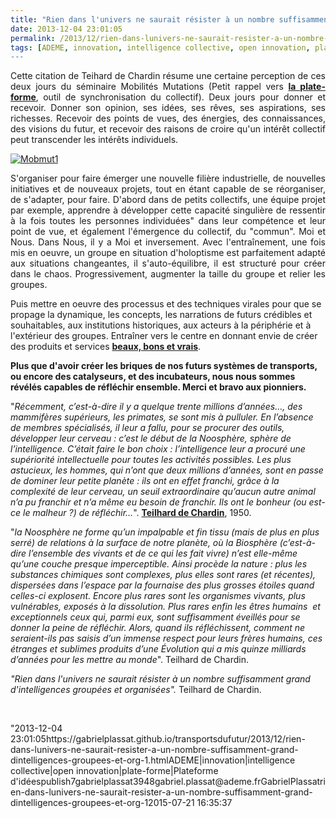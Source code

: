 ```yaml
---
title: "Rien dans l'univers ne saurait résister à un nombre suffisamment grand d'intelligences groupées et organisées"
date: 2013-12-04 23:01:05
permalink: /2013/12/rien-dans-lunivers-ne-saurait-resister-a-un-nombre-suffisamment-grand-dintelligences-groupees-et-org-1.html
tags: [ADEME, innovation, intelligence collective, open innovation, plate-forme, Plateforme d'idées]
---
```


<p style="text-align: justify">Cette citation de Teihard de Chardin résume une certaine perception de ces deux jours du séminaire Mobilités Mutations (Petit rappel vers <a href="https://transportation-mobility.cloud.3ds.com/#community:811" target="_blank"><strong>la plate-forme</strong></a>, outil de synchronisation du collectif). Deux jours pour donner et recevoir. Donner son opinion, ses idées, ses rêves, ses aspirations, ses richesses. Recevoir des points de vues, des énergies, des connaissances, des visions du futur, et recevoir des raisons de croire qu'un intérêt collectif peut transcender les intérêts individuels. </p> <p style="text-align: justify"><a class="asset-img-link" href="https://gabrielplassat.github.io/transportsdufutur/wp-content/uploads/sites/6/old/6a0120a66d2ad4970b019b02252cd4970b-pi.jpg"><img alt="Mobmut1" border="0" class="asset  asset-image at-xid-6a0120a66d2ad4970b019b02252cd4970b image-full img-responsive" src="/wp-content/uploads/sites/6/old/6a0120a66d2ad4970b019b02252cd4970b-800wi.jpg" title="Mobmut1" /></a></p>  <!--more-->  <p style="text-align: justify">S'organiser pour faire émerger une nouvelle filière industrielle, de nouvelles initiatives et de nouveaux projets, tout en étant capable de se réorganiser, de s'adapter, pour faire. D'abord dans de petits collectifs, une équipe projet par exemple, apprendre à développer cette capacité singulière de ressentir à la fois toutes les personnes individuées" dans leur compétence et leur point de vue, et également l'émergence du collectif, du "commun". Moi et Nous. Dans Nous, il y a Moi et inversement. Avec l'entraînement, une fois mis en oeuvre, un groupe en situation d'holoptisme est parfaitement adapté aux situations changeantes, il s'auto-équilibre, il est structuré pour créer dans le chaos. Progressivement, augmenter la taille du groupe et relier les groupes.</p> <p style=""text-align: justify"">Puis mettre en oeuvre des processus et des techniques virales pour que se propage la dynamique, les concepts, les narrations de futurs crédibles et souhaitables, aux institutions historiques, aux acteurs à la périphérie et à l'extérieur des groupes. Entraîner vers le centre en donnant envie de créer des produits et services <a href=""http://www.youtube.com/watch?v=a8yGJauaHJQ"" target=""_blank""><strong>beaux, bons et vrais</strong></a>.</p> <p style=""text-align: justify""><strong>Plus que d'avoir créer les briques de nos futurs systèmes de transports, ou encore des catalyseurs, et des incubateurs, nous nous sommes révélés capables de réfléchir ensemble. Merci et bravo aux pionniers.</strong></p> <p style=""text-align: justify"">"<em>Récemment, c’est-à-dire il y a quelque trente millions d’années…, des mammifères supérieurs, les primates, se sont mis à pulluler. En l’absence de membres spécialisés, il leur a fallu, pour se procurer des outils, développer leur cerveau : c’est le début de la Noosphère, sphère de l’intelligence. C’était faire le bon choix : l’intelligence leur a procuré une supériorité intellectuelle pour toutes les activités possibles. Les plus astucieux, les hommes, qui n’ont que deux millions d’années, sont en passe de dominer leur petite planète : ils ont en effet franchi, grâce à la complexité de leur cerveau, un seuil extraordinaire qu’aucun autre animal n’a pu franchir et n’a même eu besoin de franchir. Ils ont le bonheur (ou est-ce le malheur ?) de réfléchir…</em>". <a href=""https://kindle.amazon.com/profile/PLASSAT-Gabriel/3472684"" target=""_blank""><strong>Teilhard de Chardin</strong></a>, 1950.</p> <p style=""text-align: justify"">"<em>la Noosphère ne forme qu’un impalpable et fin tissu (mais de plus en plus serré) de relations à la surface de notre planète, où la Biosphère (c’est-à-dire l’ensemble des vivants et de ce qui les fait vivre) n’est elle-même qu’une couche presque imperceptible. Ainsi procède la nature : plus les substances chimiques sont complexes, plus elles sont rares (et récentes), dispersées dans l’espace par la fournaise des plus grosses étoiles quand celles-ci explosent. Encore plus rares sont les organismes vivants, plus vulnérables, exposés à la dissolution. Plus rares enfin les êtres humains  et exceptionnels ceux qui, parmi eux, sont suffisamment éveillés pour se donner la peine de réfléchir. Alors, quand ils réfléchissent, comment ne seraient-ils pas saisis d’un immense respect pour leurs frères humains, ces étranges et sublimes produits d’une Évolution qui a mis quinze milliards d’années pour les mettre au monde</em>". Teilhard de Chardin.</p> <p style=""text-align: justify""><em>"Rien dans l'univers ne saurait résister à un nombre suffisamment grand d'intelligences groupées et organisées". </em>Teilhard de Chardin.</p> <p style=""text-align: justify""> </p>"2013-12-04 23:01:05https://gabrielplassat.github.io/transportsdufutur/2013/12/rien-dans-lunivers-ne-saurait-resister-a-un-nombre-suffisamment-grand-dintelligences-groupees-et-org-1.htmlADEME|innovation|intelligence collective|open innovation|plate-forme|Plateforme d'idéespublish7gabrielplassat3948gabriel.plassat@ademe.frGabrielPlassatrien-dans-lunivers-ne-saurait-resister-a-un-nombre-suffisamment-grand-dintelligences-groupees-et-org-12015-07-21 16:35:37
